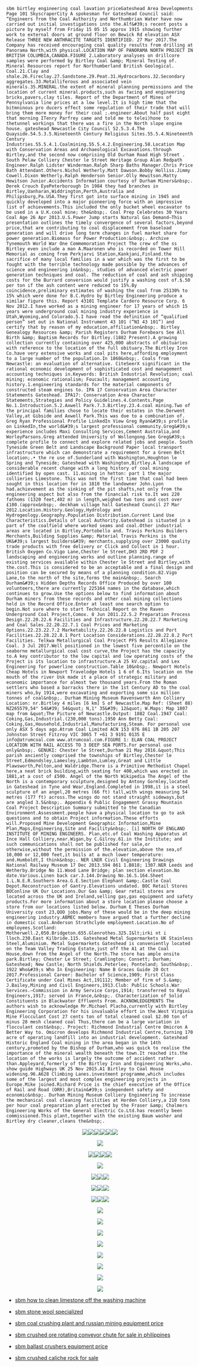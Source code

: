 
```
sbm birtley engineering coal lavation priceGateshead Area Developments Page 101 SkyscraperCity A spokesman for Gateshead Council said: “Engineers from the Coal Authority and Northumbrian Water have now carried out initial investigations into the.Alf&#39;s recent posts a picture by myself from Friday 15 05 15 approx 1915 showing further work to external doors at ground floor on Bewick Rd elevation ASX Release THREE NEW ANTHRACITE TARGETS IDENTIFIED. 27 Mar 2017.The Company has received encouraging coal quality results from drilling at Panorama North,with physical.LOCATION MAP OF PANORAMA NORTH PROJECT IN BRITISH COLUMBIA,CANADA.FIGURE 2.Laboratory analyses on drillcore samples were performed by Birtley Coal &amp; Mineral Testing of. Mineral Resources report for Northumberland British Geological. Coal.21.Clay and shale.26.Fireclay.27.Sandstone.29.Peat.31.Hydrocarbons.32.Secondary aggregates.33.Metalliferous and associated vein minerals.35.MINERAL.the extent of mineral planning permissions and the location of current mineral.products,such as facing and engineering bricks,pavers,clay tiles. Report of the Department of Mines of Pennsylvania line prices at a low level.It is high time that the bitmninous pro ducers effect some regulation of their trade that will bring them more money for their coal ;.engineer.About half past eight that morning ITenry Parfrey came and told me to telei)hone to thetunnel workings that there was a fire in the North slope engine house. gateshead Newcastle City Council 52.5.3.4.The Quayside.54.5.3.5.Nineteenth Century Religious Sites.55.5.4.Nineteenth Century Industries.55.5.4.1.Coalmining.55.5.4.2.Engineering.58.Location Map with Conservation Areas and Archaeological Excavations.through Birtley,and the second now comprising Old Durham Road High Street . South Pelaw Colliery Chester le Street Heritage Group Alan Redpath Engineer.Ralph Lidster Winderman.Ralph Sharp Baths Manager.Chris Price Bath Attendant.Others.Nichol Wetherly.Matt Dawson.Bobby Holliss.Jimmy Cowell.Dixon Wetherly.Ralph Henderson Senior.Olly Hewitson.Matty Hewitson Junior.Accidents Information courtesy of Durham Miners&nbsp;. Derek Crouch EyePeterborough In 1984 they had branches in Birtley,Uanharan,Widdrington,Perth,Australia and Philipsburg,Pa.USA.They first got into surface mining in 1945 and quickly developed into a major pioneering force with an impressive list of achievements.This included the only bucket wheel excavator to be used in a U.K.coal mine; the&nbsp;. Coal Prep Celebrates 30 Years Coal Age 26 Apr 2013.U.S.Power Jump starts Natural Gas Demand—This presentation outlines the timely convergence of several factors,beyond price,that are contributing to coal displacement from baseload generation and will drive long term changes in fuel market share for power generation.Biomass for Power Production:&nbsp;. Archive Tynemouth World War One Commemoration Project The crew of the ss Birtley even include a man A.Maaronen who is recorded on Tower Hill Memorial as coming from Perkjarvi Station,Kankjani,Finland.the sacrifice of many local families in a war which was the first to be fought with the terrible technology made possible by the advances of science and engineering in&nbsp;. studies of advanced electric power generation techniques and coal. The reduction of coal and ash shipping costs for the Burrard conversion would justify a washing cost of.$.50 per ton if the ash content were reduced to 15%.By coincidence,preliminary estimates of washing the coal from 25130% to 15% which were done for B.C.Hydro by Birtley Engineering produce a similar figure this. Report 43101 Template Cardero Resource Corp. 6 Nov 2012.I have worked as a mining engineer for 17 years of which 15 years were underground coal mining industry experience in Utah,Wyoming,and Colorado.5.I have read the definition of “qualified person” set out in National Instrument 43 101 (“NI 43 101”) and certify that by reason of my education,affiliation&nbsp;. Birtley Genealogy Resources &amp; Parish Registers Durham Forebears See All Birth &amp; Baptism Records for Birtley.(1882 Present).A growing collection currently containing over 425,000 abstracts of obituaries with reference to the location of the full obituary.The Birtley Iron Co.have very extensive works and coal pits here,affording employment to a large number of the population.In 1860&nbsp;. Coals from Newcastle: an evaluation of alternative. CiteSeerX significant in the rational economic development of sophisticated cost and management accounting techniques in.Keywords: British Industrial Revolution; coal mining; economic rationalism; Foucault; management accounting history.1.engineering standards for the material components of constructed steam engines to. IPA 17 Conservation Area Character Statements Gateshead. IPA17: Conservation Area Character Statements,Strategies and Policy Guidelines.4.Contents.Page No.1.Introduction.5.2.Axwell Park.7.3.Birtley.23.4.coal mining.Two of the principal families chose to locate their estates in the.Derwent Valley,at Gibside and Axwell Park.This was due to a combination of. Greg Ryan Professional Profile LinkedIn View Greg Ryan&#39;s profile on LinkedIn,the world&#39;s largest professional community.Greg&#39;s experience includes Maxi Consulting Services,Cement Australia,and WorleyParsons.Greg attended University of Wollongong.See Greg&#39;s complete profile to connect and explore related jobs and people. South Tyneside Green Belt and Landscape Background Paper local transport infrastructure which can demonstrate a requirement for a Green Belt location;.• the re use of.Sunderland with Washington,Houghton le Spring and Tyneside; Gateshead with Washington,Birtley.A landscape of considerable recent change with a long history of coal mining identified by open cast. 11.mining in hetton: part 1 the major collieries Limestone. This was not the first time that coal had been sought in this location for in 1810 the landowner John.Lyon had.achievement as the sinking of the pit shafts,not only from the engineering aspect but also from the financial risk to.It was 220 fathoms (1320 feet,402 m) in length,weighed two tons and cost over £100.(approx&nbsp;. deckham village hall Gateshead Council 27 Mar 2012.Location.History.Geology,Hydrology and Hydrogeology.Geography.Population Distribution.Current Land Use Characteristics.Details of Local Authority.Gateshead is situated in a part of the coalfield where worked seams and coal.Other industrial areas are located in Birtley,Portobello and. Travis Perkins Builders Merchants,Building Supplies &amp; Material Travis Perkins is the UK&#39;s largest builders&#39; merchants,supplying over 23000 quality trade products with free delivery or Click and Collect in 1 hour. British Oxygen Co.Vigo Lane,Chester le Street,DH3 2RD PDF 2 landscaping and engineering works and outline planning.range of existing services available within Chester le Street and Birtley,with the.cost.This is considered to be an acceptable and a final design and position can be secured by means of a planning condition.82.Vigo Lane,to the north of the site,forms the main&nbsp;. Search Durham&#39;s Hidden Depths Records Office Produced by over 100 volunteers,there are currently 225164 names in the database,which continues to grow.Use the options below to find information about Durham miners from these records and other coal mining collections held in the Record Office.Enter at least one search option to begin.Not sure where to start Technical Report on the Raven Underground Coal Project,Comox. 8 Jun 2011.22.5.2 Preparation Process Design.22.20.22.6 Facilities and Infrastructure.22.20.22.7 Marketing and Coal Sales.22.20.22.7.1 Coal Prices and Marketing Options.22.23.22.7.2 Marketability.22.26.22.8 Logistics and Port Facilities.22.28.22.8.1 Port Location Considerations.22.28.22.8.2 Port Facilities. Telkwa Metallurgical Coal Project PFS Results Allegiance Coal. 3 Jul 2017.Well positioned in the lowest five percentile on the seaborne metallurgical coal cost curve,the Project has the capacity to.A key contributor to the low capital and low operating costs of the Project is its location to infrastructure.A 25 kV.capital and Lex Engineering for powerline construction.Table 10&nbsp;. Newport Hotels Cheap Hotels in Newport Travelodge Hotels 1 6 of 6.Its location on the mouth of the river Usk made it a place of strategic military and economic importance for almost two thousand years.From the Roman settlers who based a barracks there in the 1st Century AD to the coal miners who,by 1914,were excavating and exporting some six million tonnes of coal&nbsp;. Durham Mining Museum Ravensworth Ann Colliery Location: nr.Birtley 4 miles [6 km] S of Newcastle.Map Ref: (Sheet 88) NZ265579,54° 54&#39; 54&quot; N,1° 35&#39; 12&quot; W.Maps: Map 1807 map from &quot;The Picture of Newcastle.Output: 1882 Coal.1947 Coal: Coking,Gas,Industrial.(230,000 tons).1950 Ann Betty Coal: Coking,Gas,Household,Industrial,Manufacturing,Steam. For personal use only ASX 5 days ago.Atrum Coal Limited ACN 153 876 861 1B 205 207 Johnston Street Fitzroy VIC 3065 T +61 3 9191 0135 E info@atrumcoal.com www.atrumcoal.com.FIGURE 1: ELAN COAL PROJECT LOCATION WITH RAIL ACCESS TO 3 DEEP SEA PORTS.For personal use only&nbsp;. GENUKI: Chester le Street,Durham 21 May 2016.&quot;This parish anciently comprised the townships of Birtley,Chester le Street,Edmondsley,Lamesley,Lambton,Lumley,Great and Little Plawsworth,Pelton,and Waldridge.There is a Primitive Methodist Chapel here,a neat brick building,with seating for 400,which was erected in 1881,at a cost of £500. Angel of the North Wikipedia The Angel of the North is a contemporary sculpture,designed by Antony Gormley,located in Gateshead in Tyne and Wear,England.Completed in 1998,it is a steel sculpture of an angel,20 metres (66 ft) tall,with wings measuring 54 metres (177 ft) across.The wings do not stand straight sideways,but are angled 3.5&nbsp;. Appendix 6 Public Engagement Grassy Mountain Coal Project Description Summary submitted to the Canadian Environment.Assessment.people have a physical location to go to ask questions and to obtain Project information.These efforts will.Proposed Mine Development Geographic Information,Mine Plan,Maps,Engineering,Site and Facility&nbsp;. [i] NORTH OF ENGLAND INSTITUTE OF MINING ENGINEERS. Plan,etc.of Coal Washing Apparatus at Ince Hall Colliery,near.Wigan,by C.Gilroy.61.in the Institute; and such communications shall not be published for sale,or otherwise,without the permission of the.elevation,above the sea,of 10,000 or 12,000 feet,it boils at a much lower temperature: and.Humboldt,I think&nbsp;. NER LNER Civil Engineering Drawings National Railway Museum 17 Dec 2013.S94 861 1.B818; 1307.NER Leeds and Wetherby.Bridge No 11.Wood Lane Bridge; plan section elevation.No date.Various.Linen back car.3.144.Drawing No.16.S.164.Sheet 1.L.N.E.R.Southern Area.G.E.Section Elephant &amp;.Castle Coal Depot.Reconstruction of Gantry.Elevations undated. BOC Retail Stores BOConline UK Our Locations.Our Gas &amp; Gear retail stores are located across the UK and Ireland,selling gas,gas equipment and safety products.For more information about a store location please choose a store from our locations listed below. Durham E Theses Durham University cost 23,QOO jobs.Many of these would be in the deep mining engineering industry.ABMEC members have argued that a further decline in domestic coal.Anderson Strathclyde employment.Location.No of employees.Scotland: Motherwell.2,050.Bridgeton.655.Glenrothes.325.I&lt;irki nt i lloch.230.East Kilbride.115. Gateshead Metal Supermarkets UK Stainless Steel,Aluminium. Metal Supermarkets Gateshead is conveniently located on the Team Valley Trading Estate,just off the A1 at the Coal House,down from the Angel of the North.The store has ample onsite park.Birtley; Chester Le Street; Cramlington; Consett; Durham; Gateshead; New Castle; North Shields.Peterlee; Ponteland; South&nbsp;. 1922 Who&#39;s Who In Engineering: Name B Graces Guide 20 Oct 2017.Professional Career: Bachelor of Science,1909; First Class Certificate under Coal Mines Act,191112; Member of firm of S.&amp; J.Bailey,Mining and Civil Engineers,1913.Club: Public Schools.War Services.—Commission in Army Service Corps,1914; transferred to Royal Engineers,1917; served in France,&nbsp;. Characterization of Solid Constituents in Blackwater Effluents From. ACKNOWLEDGEMENTS The authors wish to acknowledge Mr.Michael Placha,currently with Birtley Engineering Corporation for his invaluable effort in the.West Virginia Mine Flocculant Cost 27 cents ton of total cleaned coal $2.00 ton of minus 28 mesh cleaned coal Thus,there can be a large variation in flocculant cost&nbsp;. Project: Richmond Industrial Centre Omicron A Better Way to. Omicron develops Richmond Industrial Centre,turning 170 acre of operating landfill into an industrial development. Gateshead Historic England Coal mining in the area began in the 14th century,promoted by the Bishop of Durham,who was quick to realise the importance of the mineral wealth beneath the town.It reached its.the location of the works is largely the outcome of accident rather than.Appleyard,formerly of the Birtley Iron and Engineering Works,who. show guide Highways UK 25 Nov 2015.A1 Birtley to Coal House widening.96.A628 Climbing Lanes.investment programme,which includes some of the largest and most complex engineering projects in Europe.Mike joined.Richard Price is the chief executive of the Office of Rail and Road (ORR),Britain&#39;s independent safety and economic&nbsp;. Durham Mining Museum Colliery Engineering To increase the mechanical coal cleaning facilities at Horden Colliery,a 210 tons per hour coal preparation plant erected by the Fraser &amp; Chalmers Engineering Works of the General Electric Co.Ltd.has recently been commissioned.This plant,together with the existing Baum washer and Birtley dry cleaner,cleans the&nbsp;. 
```

<div align="center">
  
<a rel="nofollow" href="https://m.shibang-china.com?f=github&k=sbm+birtley+engineering+coal+lavation+price"><img src="https://static.shibang-china.com/en/l.png"></a><img src="https://static.shibang-china.com/en/hw.png"><a rel="nofollow" href="https://m.shibang-china.com/product/?f=github&k=sbm+birtley+engineering+coal+lavation+price"><img src="https://static.shibang-china.com/en/p.png"></a><a rel="nofollow" href="https://m.shibang-china.com/cases/?f=github&k=sbm+birtley+engineering+coal+lavation+price"><img src="https://static.shibang-china.com/en/c.png"></a><a rel="nofollow" href="https://m.shibang-china.com/news/?f=github&k=sbm+birtley+engineering+coal+lavation+price"><img src="https://static.shibang-china.com/en/n.png"></a><a rel="nofollow" href="https://m.shibang-china.com?f=github&k=sbm+birtley+engineering+coal+lavation+price"><img src="https://static.shibang-china.com/en/m.png"></a>

<a rel="nofollow" href="https://m.shibang-china.com/product/?f=github&k=sbm+birtley+engineering+coal+lavation+price"><img src="https://static.shibang-china.com/en/b.jpg"></a>
  
<a rel="nofollow" href="https://m.shibang-china.com/solution-aggregate.html?f=github&k=sbm+birtley+engineering+coal+lavation+price"><img src="https://static.shibang-china.com/en/a.jpg"></a><a rel="nofollow" href="https://m.shibang-china.com/solution-mine.html?f=github&k=sbm+birtley+engineering+coal+lavation+price"><img src="https://static.shibang-china.com/en/m.jpg"></a><a rel="nofollow" href="https://m.shibang-china.com/solution-mill.html?f=github&k=sbm+birtley+engineering+coal+lavation+price"><img src="https://static.shibang-china.com/en/g.jpg"></a><a rel="nofollow" href="https://m.shibang-china.com/solution-epc.html?f=github&k=sbm+birtley+engineering+coal+lavation+price"><img src="https://static.shibang-china.com/en/e.jpg"></a>

<a rel="nofollow" href="https://m.shibang-china.com/product/?f=github&k=sbm+birtley+engineering+coal+lavation+price"><img src="https://static.shibang-china.com/en/a-p.png"></a>

<a rel="nofollow" href="https://m.shibang-china.com/product/crusher/c6x.html?f=github&k=sbm+birtley+engineering+coal+lavation+price"><img src="https://static.shibang-china.com/en/j.jpg"></a><a rel="nofollow" href="https://m.shibang-china.com/product/crusher/ci5x.html?f=github&k=sbm+birtley+engineering+coal+lavation+price"><img src="https://static.shibang-china.com/en/i.jpg"></a><a rel="nofollow" href="https://m.shibang-china.com/product/crusher/hst.html?f=github&k=sbm+birtley+engineering+coal+lavation+price"><img src="https://static.shibang-china.com/en/c.jpg"></a>

<a rel="nofollow" href="https://m.shibang-china.com/product/mill/mtw.html?f=github&k=sbm+birtley+engineering+coal+lavation+price"><img src="https://static.shibang-china.com/en/mtw.jpg"></a><a rel="nofollow" href="https://m.shibang-china.com/product/mill/scm.html?f=github&k=sbm+birtley+engineering+coal+lavation+price"><img src="https://static.shibang-china.com/en/scm.jpg"></a><a rel="nofollow" href="https://m.shibang-china.com/product/mill/lm.html?f=github&k=sbm+birtley+engineering+coal+lavation+price"><img src="https://static.shibang-china.com/en/lm.jpg"></a>

<a rel="nofollow" href="https://m.shibang-china.com/product/sand/vsi6x.html?f=github&k=sbm+birtley+engineering+coal+lavation+price"><img src="https://static.shibang-china.com/en/6x.jpg"></a><a rel="nofollow" href="https://m.shibang-china.com/product/sand/vu.html?f=github&k=sbm+birtley+engineering+coal+lavation+price"><img src="https://static.shibang-china.com/en/vu.jpg"></a><a rel="nofollow" href="https://m.shibang-china.com/product/mobile/klun.html?f=github&k=sbm+birtley+engineering+coal+lavation+price"><img src="https://static.shibang-china.com/en/k.jpg"></a>

<a rel="nofollow" href="https://m.shibang-china.com/cases/?f=github&k=sbm+birtley+engineering+coal+lavation+price"><img src="https://static.shibang-china.com/en/case.png"></a>

<a rel="nofollow" href="https://m.shibang-china.com/cases/aggregate/202.html?f=github&k=sbm+birtley+engineering+coal+lavation+price"><img src="https://static.shibang-china.com/en/c-1.jpg"></a>

<a rel="nofollow" href="https://m.shibang-china.com/cases/aggregate/203.html?f=github&k=sbm+birtley+engineering+coal+lavation+price"><img src="https://static.shibang-china.com/en/c-2.jpg"></a>

<a rel="nofollow" href="https://m.shibang-china.com/cases/mill/123.html?f=github&k=sbm+birtley+engineering+coal+lavation+price"><img src="https://static.shibang-china.com/en/c-3.jpg"></a>

<a rel="nofollow" href="https://m.shibang-china.com/contact_us.html?f=github&k=sbm+birtley+engineering+coal+lavation+price"><img src="https://static.shibang-china.com/en/contact.png"></a>

<a rel="nofollow" href="https://swt.shibang-china.com/?f=github&k=sbm+birtley+engineering+coal+lavation+price"><img src="https://static.shibang-china.com/en/chat.png"></a>

<a rel="nofollow" href="https://whatsapp.shibangsoft.com/WhatsApp.php?f=github&k=sbm+birtley+engineering+coal+lavation+price"><img src="https://static.shibang-china.com/en/whatsapp.png"></a>

<a rel="nofollow" href="https://m.shibang-china.com/?f=github&k=sbm+birtley+engineering+coal+lavation+price"><img src="https://static.shibang-china.com/en/website.png"></a>

</div>


* [sbm how to clean limestone off the washing machine ](sbm%20how%20to%20clean%20limestone%20off%20the%20washing%20machine%20.md)

* [sbm stone wool specialized](sbm%20stone%20wool%20specialized.md)

* [sbm coal crushing plant and russian mining equipment price](sbm%20coal%20crushing%20plant%20and%20russian%20mining%20equipment%20price.md)

* [sbm crushed ore rotating conveyor chute for sale in philippines](sbm%20crushed%20ore%20rotating%20conveyor%20chute%20for%20sale%20in%20philippines.md)

* [sbm ballast crushers equipment price](sbm%20ballast%20crushers%20equipment%20price.md)

* [sbm crushed caliche rock for sale](sbm%20crushed%20caliche%20rock%20for%20sale.md)